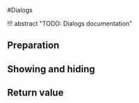 #Dialogs

!!! abstract "TODO: Dialogs documentation"

## Preparation

## Showing and hiding

## Return value
